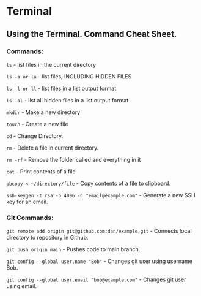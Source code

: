 # Terminal
## Using the Terminal. Command Cheat Sheet.

### Commands:

`ls` - list files in the current directory

`ls -a or la` - list files, INCLUDING HIDDEN FILES

`ls -l or ll` - list files in a list output format

`ls -al` - list all hidden files in a list output format

`mkdir` - Make a new directory

`touch` - Create a new file

`cd` - Change Directory.

`rm` - Delete a file in current directory.

`rm -rf` - Remove the folder called and everything in it

`cat` - Print contents of a file

`pbcopy < ~/directory/file` - Copy contents of a file to clipboard.

`ssh-keygen -t rsa -b 4096 -C "email@example.com"` - Generate a new SSH key for an email.

### Git Commands:

`git remote add origin git@github.com:dan/example.git` - Connects local directory to repository in Github.

`git push origin main` - Pushes code to main branch.

`git config --global user.name "Bob"` - Changes git user using username Bob.

`git config --global user.email "bob@example.com"` - Changes git user using email.

